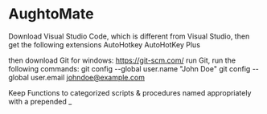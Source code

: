# AughtoMate

Download Visual Studio Code, which is different from Visual Studio, then get the following extensions
AutoHotkey
AutoHotKey Plus

then download Git for windows: https://git-scm.com/
run Git, 
run the following commands:
git config --global user.name "John Doe"
git config --global user.email johndoe@example.com



Keep Functions to categorized scripts & procedures named appropriately with a prepended _
